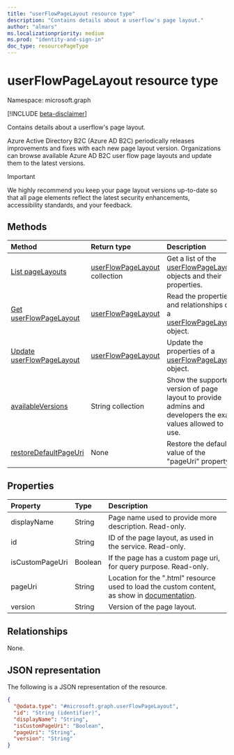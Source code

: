 ```yaml
---
title: "userFlowPageLayout resource type"
description: "Contains details about a userflow's page layout."
author: "almars"
ms.localizationpriority: medium
ms.prod: "identity-and-sign-in"
doc_type: resourcePageType
---
```


# userFlowPageLayout resource type

Namespace: microsoft.graph

[!INCLUDE [beta-disclaimer](../../includes/beta-disclaimer.md)]

Contains details about a userflow's page layout.

Azure Active Directory B2C (Azure AD B2C) periodically releases improvements and fixes with each new page layout version. Organizations can browse available Azure AD B2C user flow page layouts and update them to the latest versions.

> [!IMPORTANT]
> We highly recommend you keep your page layout versions up-to-date so that all page elements reflect the latest security enhancements, accessibility standards, and your feedback.

## Methods
|Method|Return type|Description|
|:---|:---|:---|
|[List pageLayouts](../api/b2cidentityuserflow-list-pagelayouts.md)|[userFlowPageLayout](../resources/userflowpagelayout.md) collection|Get a list of the [userFlowPageLayout](../resources/userflowpagelayout.md) objects and their properties.|
|[Get userFlowPageLayout](../api/userflowpagelayout-get.md)|[userFlowPageLayout](../resources/userflowpagelayout.md)|Read the properties and relationships of a [userFlowPageLayout](../resources/userflowpagelayout.md) object.|
|[Update userFlowPageLayout](../api/userflowpagelayout-update.md)|[userFlowPageLayout](../resources/userflowpagelayout.md)|Update the properties of a [userFlowPageLayout](../resources/userflowpagelayout.md) object.|
|[availableVersions](../api/userflowpagelayout-availableversions.md)|String collection|Show the supported version of page layout to provide admins and developers the exact values allowed to use.|
|[restoreDefaultPageUri](../api/userflowpagelayout-restoredefaultpageuri.md)|None|Restore the default value of the "pageUri" property.|

## Properties
|Property|Type|Description|
|:---|:---|:---|
|displayName|String|Page name used to provide more description. Read-only.|
|id|String|ID of the page layout, as used in the service. Read-only.|
|isCustomPageUri|Boolean|If the page has a custom page uri, for query purpose. Read-only.|
|pageUri|String|Location for the ".html" resource used to load the custom content, as show in [documentation](https://docs.microsoft.com/azure/active-directory-b2c/customize-ui-with-html?pivots=b2c-user-flow#4-update-the-user-flow).|
|version|String|Version of the page layout.|

## Relationships
None.

## JSON representation
The following is a JSON representation of the resource.
<!-- {
  "blockType": "resource",
  "keyProperty": "id",
  "@odata.type": "microsoft.graph.userFlowPageLayout",
  "openType": false
}
-->
``` json
{
  "@odata.type": "#microsoft.graph.userFlowPageLayout",
  "id": "String (identifier)",
  "displayName": "String",
  "isCustomPageUri": "Boolean",
  "pageUri": "String",
  "version": "String"
}
```

